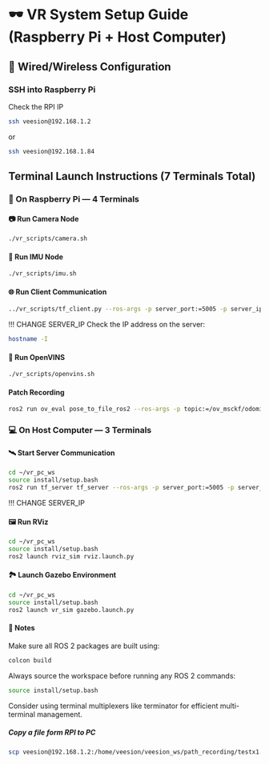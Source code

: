 # 🕶️ VR System Setup Guide (Raspberry Pi + Host Computer)

## 🔌 Wired/Wireless Configuration

### SSH into Raspberry Pi
Check the RPI IP
```sh
ssh veesion@192.168.1.2
```
or 
```sh
ssh veesion@192.168.1.84
```
## Terminal Launch Instructions (7 Terminals Total)
### 🍓 On Raspberry Pi — 4 Terminals
#### 📷 Run Camera Node
```sh
./vr_scripts/camera.sh
```
#### 📡 Run IMU Node
```sh
./vr_scripts/imu.sh
```
#### 🌐 Run Client Communication
```sh
../vr_scripts/tf_client.py --ros-args -p server_port:=5005 -p server_ip:=192.168. 
```
!!! CHANGE SERVER_IP
Check the IP address on the server:
```sh
hostname -I
```
#### 🧠 Run OpenVINS
```sh
./vr_scripts/openvins.sh
```

#### Patch Recording
```sh
ros2 run ov_eval pose_to_file_ros2 --ros-args -p topic:=/ov_msckf/odomimu -p topic_type:=Odometry -p output:=/home/veesion/veesion_ws/path_recording/test1.txt
```
### 💻 On Host Computer — 3 Terminals
#### 🛰️ Start Server Communication
```sh
cd ~/vr_pc_ws
source install/setup.bash
ros2 run tf_server tf_server --ros-args -p server_port:=5005 -p server_ip:=192.168.
```
!!! CHANGE SERVER_IP
#### 🖼️ Run RViz
```sh
cd ~/vr_pc_ws
source install/setup.bash
ros2 launch rviz_sim rviz.launch.py
```
#### 🏞️ Launch Gazebo Environment
```sh
cd ~/vr_pc_ws
source install/setup.bash
ros2 launch vr_sim gazebo.launch.py
```
#### 📝 Notes
Make sure all ROS 2 packages are built using:
```sh
colcon build
```
Always source the workspace before running any ROS 2 commands:
```sh
source install/setup.bash
```

Consider using terminal multiplexers like terminator for efficient multi-terminal management.
##### Copy a file form RPI to PC
```sh
scp veesion@192.168.1.2:/home/veesion/veesion_ws/path_recording/testx1.txt ~/Desktop/paths/
```


